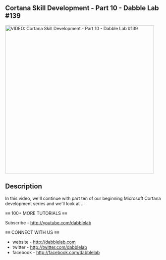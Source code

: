Cortana Skill Development - Part 10 - Dabble Lab #139
---

<a href="https://youtu.be/umPOcz_Wjh0"><img src="http://img.youtube.com/vi/umPOcz_Wjh0/maxresdefault.jpg" alt="VIDEO: Cortana Skill Development - Part 10 - Dabble Lab #139" height="480" /></a>

## Description

In this video, we'll continue with part ten of our beginning Microsoft Cortana development series and we'll look at ...

≡≡ 100+ MORE TUTORIALS  ≡≡

Subscribe - http://youtube.com/dabblelab

≡≡ CONNECT WITH US  ≡≡

- website - http://dabblelab.com
- twitter - http://twitter.com/dabblelab
- facebook - http://facebook.com/dabblelab